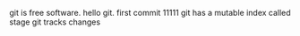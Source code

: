 git is free software.
hello git.
first commit 11111
git has a mutable index called stage
git tracks changes
